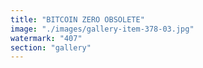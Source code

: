 ```yaml
---
title: "BITCOIN ZERO OBSOLETE"
image: "./images/gallery-item-378-03.jpg"
watermark: "407"
section: "gallery"
---
```

